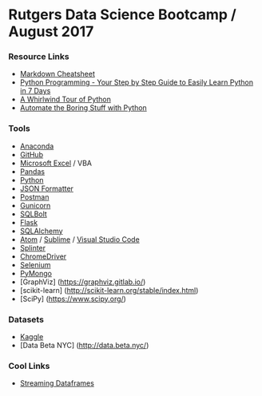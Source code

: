 # Rutgers Data Science Bootcamp / August 2017

### Resource Links
- [Markdown Cheatsheet](https://github.com/adam-p/markdown-here/wiki/Markdown-Cheatsheet) 
- [Python Programming - Your Step by Step Guide to Easily Learn Python in 7 Days](https://www.amazon.com/dp/B01N1ZXVPL?m=ATVPDKIKX0DER)
- [A Whirlwind Tour of Python](https://jakevdp.github.io/WhirlwindTourOfPython/) 
- [Automate the Boring Stuff with Python](https://automatetheboringstuff.com/#toc)

### Tools
- [Anaconda](https://www.continuum.io/downloads)
- [GitHub](https://github.com/) 
- [Microsoft Excel](https://products.office.com/en-us/excel) / VBA
- [Pandas](http://pandas.pydata.org/) 
- [Python](https://www.python.org/) 
- [JSON Formatter](https://chrome.google.com/webstore/detail/json-formatter/bcjindcccaagfpapjjmafapmmgkkhgoa?hl=en)  
- [Postman](https://www.getpostman.com/)
- [Gunicorn](http://gunicorn.org/)
- [SQLBolt](https://sqlbolt.com/)
- [Flask](http://flask.pocoo.org/)
- [SQLAlchemy](https://www.sqlalchemy.org/)
- [Atom](https://atom.io/) / [Sublime](https://www.sublimetext.com/) / [Visual Studio Code](https://code.visualstudio.com/)
- [Splinter](https://splinter.readthedocs.io/en/latest/index.html) 
- [ChromeDriver](https://sites.google.com/a/chromium.org/chromedriver/)
- [Selenium](http://www.seleniumhq.org/)  
- [PyMongo](https://api.mongodb.com/python/current/)  
- [GraphViz] (https://graphviz.gitlab.io/)  
- [scikit-learn] (http://scikit-learn.org/stable/index.html)  
- [SciPy] (https://www.scipy.org/)  


### Datasets
- [Kaggle](https://www.kaggle.com/)
- [Data Beta NYC] (http://data.beta.nyc/)

### Cool Links 
- [Streaming Dataframes](http://matthewrocklin.com/blog/work/2017/10/16/streaming-dataframes-1)
